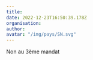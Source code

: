 ```yaml
---
title: 
date: 2022-12-23T16:50:39.178Z
organisation: 
author: 
avatar: "/img/pays/SN.svg"
---
```


Non au 3ème mandat 